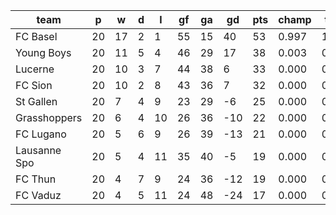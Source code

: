 |     team     | p  | w  | d | l  | gf | ga | gd  | pts | champ | top2  | top3  | top4  |  5-7  | bot4  | bot3  | bot2  |
|--------------|----|----|---|----|----|----|-----|-----|-------|-------|-------|-------|-------|-------|-------|-------|
| FC Basel     | 20 | 17 | 2 |  1 | 55 | 15 |  40 |  53 | 0.997 | 1.000 | 1.000 | 1.000 | 0.000 | 0.000 | 0.000 | 0.000|
| Young Boys   | 20 | 11 | 5 |  4 | 46 | 29 |  17 |  38 | 0.003 | 0.745 | 0.941 | 0.995 | 0.005 | 0.000 | 0.000 | 0.000|
| Lucerne      | 20 | 10 | 3 |  7 | 44 | 38 |   6 |  33 | 0.000 | 0.136 | 0.545 | 0.928 | 0.071 | 0.004 | 0.001 | 0.000|
| FC Sion      | 20 | 10 | 2 |  8 | 43 | 36 |   7 |  32 | 0.000 | 0.118 | 0.488 | 0.910 | 0.088 | 0.007 | 0.002 | 0.000|
| St Gallen    | 20 |  7 | 4 |  9 | 23 | 29 |  -6 |  25 | 0.000 | 0.001 | 0.018 | 0.094 | 0.755 | 0.300 | 0.151 | 0.063|
| Grasshoppers | 20 |  6 | 4 | 10 | 26 | 36 | -10 |  22 | 0.000 | 0.000 | 0.003 | 0.022 | 0.537 | 0.651 | 0.441 | 0.237|
| FC Lugano    | 20 |  5 | 6 |  9 | 26 | 39 | -13 |  21 | 0.000 | 0.000 | 0.002 | 0.019 | 0.524 | 0.665 | 0.457 | 0.257|
| Lausanne Spo | 20 |  5 | 4 | 11 | 35 | 40 |  -5 |  19 | 0.000 | 0.000 | 0.002 | 0.024 | 0.539 | 0.633 | 0.438 | 0.245|
| FC Thun      | 20 |  4 | 7 |  9 | 24 | 36 | -12 |  19 | 0.000 | 0.000 | 0.001 | 0.009 | 0.400 | 0.773 | 0.592 | 0.379|
| FC Vaduz     | 20 |  4 | 5 | 11 | 24 | 48 | -24 |  17 | 0.000 | 0.000 | 0.000 | 0.000 | 0.081 | 0.967 | 0.918 | 0.819|
